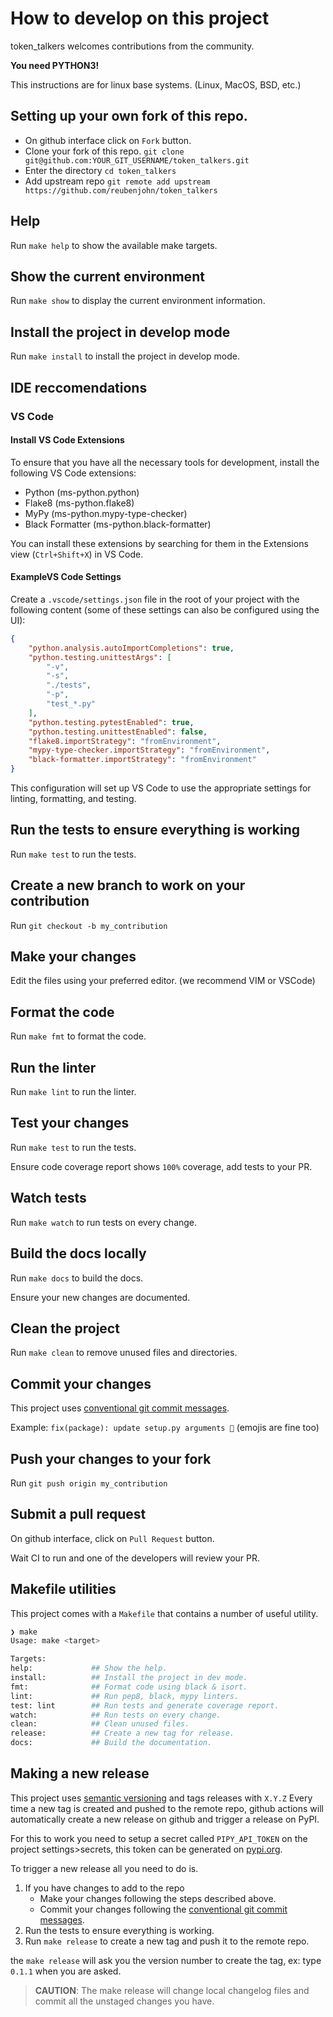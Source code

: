 # How to develop on this project

token_talkers welcomes contributions from the community.

**You need PYTHON3!**

This instructions are for linux base systems. (Linux, MacOS, BSD, etc.)

## Setting up your own fork of this repo.

- On github interface click on `Fork` button.
- Clone your fork of this repo. `git clone git@github.com:YOUR_GIT_USERNAME/token_talkers.git`
- Enter the directory `cd token_talkers`
- Add upstream repo `git remote add upstream https://github.com/reubenjohn/token_talkers`

## Help

Run `make help` to show the available make targets.

## Show the current environment

Run `make show` to display the current environment information.

## Install the project in develop mode

Run `make install` to install the project in develop mode.

## IDE reccomendations

### VS Code

#### Install VS Code Extensions

To ensure that you have all the necessary tools for development, install the following VS Code extensions:

- Python (ms-python.python)
- Flake8 (ms-python.flake8)
- MyPy (ms-python.mypy-type-checker)
- Black Formatter (ms-python.black-formatter)

You can install these extensions by searching for them in the Extensions view (`Ctrl+Shift+X`) in VS Code.

#### ExampleVS Code Settings
Create a `.vscode/settings.json` file in the root of your project with the following content (some of these settings can also be configured using the UI):

```json
{
    "python.analysis.autoImportCompletions": true,
    "python.testing.unittestArgs": [
        "-v",
        "-s",
        "./tests",
        "-p",
        "test_*.py"
    ],
    "python.testing.pytestEnabled": true,
    "python.testing.unittestEnabled": false,
    "flake8.importStrategy": "fromEnvironment",
    "mypy-type-checker.importStrategy": "fromEnvironment",
    "black-formatter.importStrategy": "fromEnvironment"
}
```

This configuration will set up VS Code to use the appropriate settings for linting, formatting, and testing.
## Run the tests to ensure everything is working

Run `make test` to run the tests.

## Create a new branch to work on your contribution

Run `git checkout -b my_contribution`

## Make your changes

Edit the files using your preferred editor. (we recommend VIM or VSCode)

## Format the code

Run `make fmt` to format the code.

## Run the linter

Run `make lint` to run the linter.

## Test your changes

Run `make test` to run the tests.

Ensure code coverage report shows `100%` coverage, add tests to your PR.

## Watch tests

Run `make watch` to run tests on every change.

## Build the docs locally

Run `make docs` to build the docs.

Ensure your new changes are documented.

## Clean the project

Run `make clean` to remove unused files and directories.

## Commit your changes

This project uses [conventional git commit messages](https://www.conventionalcommits.org/en/v1.0.0/).

Example: `fix(package): update setup.py arguments 🎉` (emojis are fine too)

## Push your changes to your fork

Run `git push origin my_contribution`

## Submit a pull request

On github interface, click on `Pull Request` button.

Wait CI to run and one of the developers will review your PR.
## Makefile utilities

This project comes with a `Makefile` that contains a number of useful utility.

```bash 
❯ make
Usage: make <target>

Targets:
help:             ## Show the help.
install:          ## Install the project in dev mode.
fmt:              ## Format code using black & isort.
lint:             ## Run pep8, black, mypy linters.
test: lint        ## Run tests and generate coverage report.
watch:            ## Run tests on every change.
clean:            ## Clean unused files.
release:          ## Create a new tag for release.
docs:             ## Build the documentation.
```

## Making a new release

This project uses [semantic versioning](https://semver.org/) and tags releases with `X.Y.Z`
Every time a new tag is created and pushed to the remote repo, github actions will
automatically create a new release on github and trigger a release on PyPI.

For this to work you need to setup a secret called `PIPY_API_TOKEN` on the project settings>secrets, 
this token can be generated on [pypi.org](https://pypi.org/account/).

To trigger a new release all you need to do is.

1. If you have changes to add to the repo
    * Make your changes following the steps described above.
    * Commit your changes following the [conventional git commit messages](https://www.conventionalcommits.org/en/v1.0.0/).
2. Run the tests to ensure everything is working.
4. Run `make release` to create a new tag and push it to the remote repo.

the `make release` will ask you the version number to create the tag, ex: type `0.1.1` when you are asked.

> **CAUTION**:  The make release will change local changelog files and commit all the unstaged changes you have.

